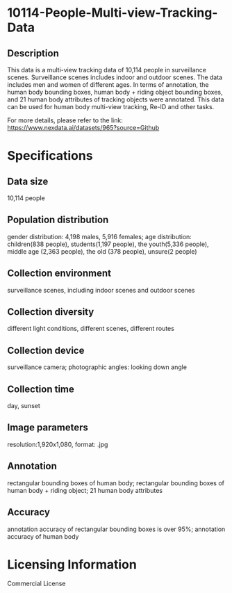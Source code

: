 # 10114-People-Multi-view-Tracking-Data

## Description
This data is a multi-view tracking data of 10,114 people in surveillance scenes. Surveillance scenes includes indoor and outdoor scenes. The data includes men and women of different ages. In terms of annotation, the human body bounding boxes, human body + riding object bounding boxes, and 21 human body attributes of tracking objects were annotated. This data can be used for human body multi-view tracking, Re-ID and other tasks.

For more details, please refer to the link: https://www.nexdata.ai/datasets/965?source=Github


# Specifications
## Data size
10,114 people
## Population distribution
gender distribution: 4,198 males, 5,916 females; age distribution: children(838 people), students(1,197 people), the youth(5,336 people), middle age (2,363 people), the old (378 people), unsure(2 people)
## Collection environment
surveillance scenes, including indoor scenes and outdoor scenes
## Collection diversity
different light conditions, different scenes, different routes
## Collection device
surveillance camera; photographic angles: looking down angle
## Collection time
day, sunset
## Image parameters
resolution:1,920x1,080, format: .jpg
## Annotation
rectangular bounding boxes of human body; rectangular bounding boxes of human body + riding object; 21 human body attributes
## Accuracy
annotation accuracy of rectangular bounding boxes is over 95%; annotation accuracy of human body
# Licensing Information
Commercial License
